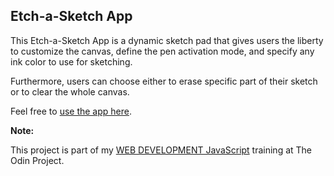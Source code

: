 ## Etch-a-Sketch App

This Etch-a-Sketch App is a dynamic sketch pad that gives users the liberty 
to customize the canvas, define the pen activation mode, and specify any ink 
color to use for sketching.

Furthermore, users can choose either to erase specific part of their sketch 
or to clear the whole canvas.

Feel free to [use the app here](#).

**Note:**

This project is part of my [WEB DEVELOPMENT JavaScript](https://www.theodinproject.com/courses/web-development-101/lessons/etch-a-sketch-project) 
training at The Odin Project.